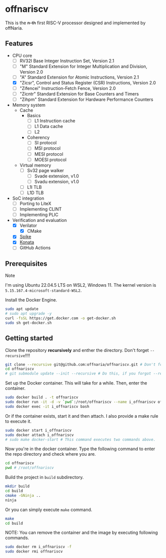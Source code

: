 # offnariscv

This is the ~~n-th~~ first RISC-V processor designed and implemented by offNaria.

## Features

- CPU core
    - [ ] RV32I Base Integer Instruction Set, Version 2.1
    - [ ] "M" Standard Extension for Integer Multiplication and Division, Version 2.0
    - [ ] "A" Standard Extension for Atomic Instructions, Version 2.1
    - [x] "Zicsr", Control and Status Register (CSR) Instructions, Version 2.0
    - [ ] "Zifencei" Instruction-Fetch Fence, Version 2.0
    - [ ] "Zicntr" Standard Extension for Base Counters and Timers
    - [ ] "Zihpm" Standard Extension for Hardware Performance Counters
- Memory system
    - Cache
        - Basics
            - [ ] L1 Instruction cache
            - [ ] L1 Data cache
            - [ ] L2
        - Coherency
            - [ ] SI protocol
            - [ ] MSI protocol
            - [ ] MESI protocol
            - [ ] MOESI protocol
    - Virtual memory
        - [ ] Sv32 page walker
            - [ ] Svade extension, v1.0
            - [ ] Svadu extension, v1.0
        - [ ] L1I TLB
        - [ ] L1D TLB
- SoC integration
    - [ ] Porting to LiteX
    - [ ] Implementing CLINT
    - [ ] Implementing PLIC
- Verification and evaluation
    - [x] Verilator
        - [x] CMake
    - [x] [Spike](https://github.com/riscv-software-src/riscv-isa-sim)
    - [x] [Konata](https://github.com/shioyadan/Konata)
    - [ ] GitHub Actions

## Prerequisites

> [!NOTE]
> I'm using Ubuntu 22.04.5 LTS on WSL2, Windows 11.
> The kernel version is `5.15.167.4-microsoft-standard-WSL2`.

Install the Docker Engine.

```bash
sudo apt update
# sudo apt upgrade -y
curl -fsSL https://get.docker.com -o get-docker.sh
sudo sh get-docker.sh
```

## Getting started

Clone the repository **recursively** and enther the directory.
Don't forget `--recursive`!!!!

```bash
git clone --recursive git@github.com:offnaria/offnariscv.git # Don't forget --recursive!!!!
cd offnariscv
# git submodule update --init --recursive # Do this, if you forgot --recursive at cloning the repo.
```

Set up the Docker container.
This will take for a while.
Then, enter the container.

```bash
sudo docker build . -t offnariscv
sudo docker run -it -d -v `pwd`:/root/offnariscv --name i_offnariscv offnariscv
sudo docker exec -it i_offnariscv bash
```

Or if the container exists, start it and then attach.
I also provide a make rule to execute it.

```bash
sudo docker start i_offnariscv
sudo docker attach i_offnariscv
# sudo make docker-start # This command executes two commands above.
```

Now you're in the docker container.
Type the following command to enter the repo directory and check where you are.

```bash
cd offnariscv
pwd # /root/offnariscv
```

Build the project in `build` subdirectory.

```bash
mkdir build
cd build
cmake -GNinja ..
ninja
```

Or you can simply execute `make` command.

```bash
make
cd build
```

NOTE: You can remove the container and the image by executing following commands.

```bash
sudo docker rm i_offnariscv -f
sudo docker rmi offnariscv
```
